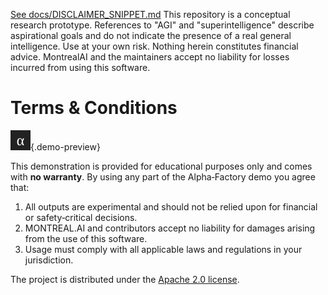 [See docs/DISCLAIMER_SNIPPET.md](../DISCLAIMER_SNIPPET.md)
This repository is a conceptual research prototype. References to "AGI" and "superintelligence" describe aspirational goals and do not indicate the presence of a real general intelligence. Use at your own risk. Nothing herein constitutes financial advice. MontrealAI and the maintainers accept no liability for losses incurred from using this software.

# Terms & Conditions
![preview](../TERMS_AND_CONDITIONS/assets/preview.svg){.demo-preview}

This demonstration is provided for educational purposes only and comes with **no warranty**. By using any part of the Alpha‑Factory demo you agree that:

1. All outputs are experimental and should not be relied upon for financial or safety‑critical decisions.
2. MONTREAL.AI and contributors accept no liability for damages arising from the use of this software.
3. Usage must comply with all applicable laws and regulations in your jurisdiction.

The project is distributed under the [Apache 2.0 license](../../../../LICENSE).
